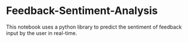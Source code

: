 # Feedback-Sentiment-Analysis
This notebook uses a python library to predict the sentiment of feedback input by the user in real-time.

